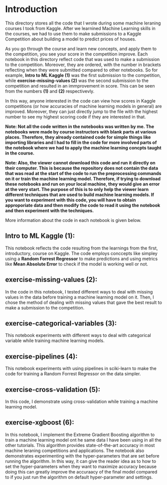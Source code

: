 # Introduction
This directory stores all the code that I wrote during some machine leraning courses I took from Kaggle. After we learnined Machine Learning skills in the courses, we had to use them to make submissions to a Kaggle Competition about building a model to predict prices of houses. 

As you go through the course and learn new concepts, and apply them to the competition, you see your score in the competition improve. Each notebook in this directory reflect code that was used to make a submission to the competition. Moreover, they are ordered, with the number in brackets reflecting when they were submitted compared to other notebooks. So for example, **Intro to ML Kaggle (1)** was the first submission to the competition, while **exercise-missing-values (2)** was the second submission to the competition and resulted in an immprovement in score. This can be seen from the numbers **(1)** and **(2)** respectivevly.

In this way, anyone interested in the code can view how scores in Kaggle competitions (or how accuracies of machine learning models in general) are improved. Moreover, they can just directly jump to the file with the highest number to see my highest scoring code if they are interested in that.

**Note: Not all the code written in the notebooks was written by me. The notebooks were made by course instructors with blank parts at various places. Therefore, they already contained code for simple things like importing libraries and I had to fill in the code for more involved parts of the notebook where we had to apply the machine learning concpts taught in the course.** 

**Note: Also, the viewer cannot download this code and run it directly on their computer. This is because the repository does not contain the data that was read at the start of the code to run the preprocessing commands on it or train the machine learning model. Therefore, if trying to download these notebooks and run on your local machine, they would give an error at the very start. The purpose of this is to only help the viewer learn different techniques that are used to build machine learning models. If you want to experiment with this code, you will have to obtain approporiate data and then modify the code to read it using the notebook and then experiment with the techniques.**

More information about the code in each notebook is given below.

## Intro to ML Kaggle (1):
This notebook reflects the code resulting from the learnings from the first, introductory, course on Kaggle. The code employs conccepts like simpley using a **Random Forrest Regressor** to make predictions and using metrics like **Mean Absolute Error** to check if the model is working well or not.

## exercise-missing-values (2):
In the code in this notebook, I tested different ways to deal with missing values in the data before training a machine learning model on it. Then, I chose the method of dealing with missing values that gave the best result to make a submission to the competition. 

## exercise-categorical-variables (3):
This notebook experiments with different ways to deal with categorical variable while training machine learning models. 

## exercise-pipelines (4):
This notebook experiments with using pipelines in sciki-learn to make the code for training a Random Forrest Regressor on the data simpler.

## exercise-cross-validation (5):
In this code, I demonstrate using cross-validation while training a machine learning model.

## exercise-xgboost (6):
In this notebook, I implement the Extreme Gradient Boosting algorithm to train a machine learning model ont he same data I have been using in all the other tutorials. This algorithm provides state-of-the-art accuracy in most machine leraning competitions and applications. The notebook also demonstrates experimenting with the hyper-parameters that are set before running the algorithm. In this way, it can give the reader idea as to how to set the hyper-parameters when they want to maximize accuracy because doing this can greatly improve the accuraacy of the final model compared to if you just run the algorithm on default hyper-parameter and settings.

